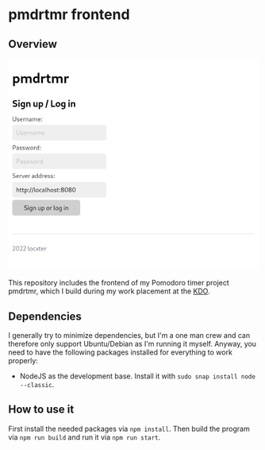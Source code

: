 # pmdrtmr frontend

## Overview

![Overview image](overview.png)

This repository includes the frontend of my Pomodoro timer project pmdrtmr, which I build during my work placement at the [KDO](https://www.kdo.de/).

## Dependencies

I generally try to minimize dependencies, but I'm a one man crew and can therefore only support Ubuntu/Debian as I'm running it myself. Anyway, you need to have the following packages installed for everything to work properly:

- NodeJS as the development base. Install it with `sudo snap install node --classic`.

## How to use it

First install the needed packages via `npm install`. Then build the program via `npm run build` and run it via `npm run start`.